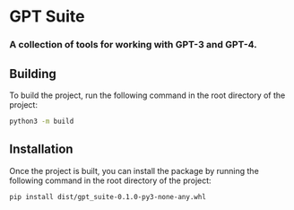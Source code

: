 # GPT Suite
### A collection of tools for working with GPT-3 and GPT-4.

## Building
To build the project, run the following command in the root directory of the project:
```bash
python3 -m build
```

## Installation
Once the project is built, you can install the package by running the following command in the root directory of the project:
```bash
pip install dist/gpt_suite-0.1.0-py3-none-any.whl
```